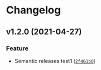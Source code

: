 # Changelog

<!--next-version-placeholder-->

## v1.2.0 (2021-04-27)
### Feature
* Semantic releases test1 ([`2f461b0`](https://github.com/CrinitusFeles/OAI_Modbus/commit/2f461b0c4990384c29073f649dd6e30e1b62b190))
